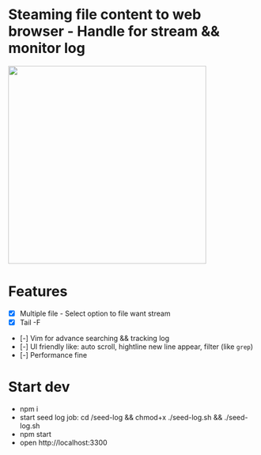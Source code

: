 # Steaming file content to web browser - Handle for stream && monitor log
<img src="https://raw.githubusercontent.com/phamthainb/stream-log/master/public/demo/vid.gif" width="400">

# Features

- [x] Multiple file - Select option to file want stream
- [x] Tail -F
- [-] Vim for advance searching && tracking log
- [-] UI friendly like: auto scroll, hightline new line appear, filter (like `grep`)
- [-] Performance fine

# Start dev

- npm i
- start seed log job: cd /seed-log && chmod+x ./seed-log.sh && ./seed-log.sh
- npm start
- open http://localhost:3300
